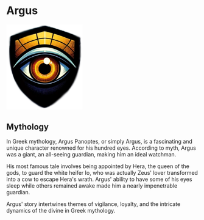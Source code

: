 # Argus

<img src="./brand/argus.png" width="200"/>

## Mythology

In Greek mythology, Argus Panoptes, or simply Argus, is a fascinating and
unique character renowned for his hundred eyes. According to myth, Argus
was a giant, an all-seeing guardian, making him an ideal watchman.

His most famous tale involves being appointed by Hera, the queen of the
gods, to guard the white heifer Io, who was actually Zeus' lover
transformed into a cow to escape Hera's wrath. Argus' ability to have some
of his eyes sleep while others remained awake made him a nearly
impenetrable guardian.

Argus' story intertwines themes of vigilance, loyalty, and the intricate
dynamics of the divine in Greek mythology.
